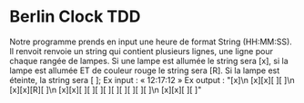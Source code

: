  # Berlin Clock TDD
 
Notre programme prends en input une heure de format String (HH:MM:SS). Il renvoit renvoie un string qui contient plusieurs lignes, une ligne pour chaque rangée de lampes. Si une lampe est allumée le string sera [x], si la lampe est allumée ET de couleur rouge le string sera [R]. Si la lampe est éteinte, la string sera [ ];
Ex input : « 12:17:12 »
Ex output : "[x]\n [x][x][ ][ ]\n [x][x][R][ ]\n [x][x][ ][ ][ ][ ][ ][ ][ ][ ][ ]\n [x][x][ ][ ]"
